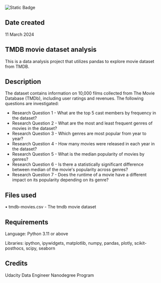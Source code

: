![Static Badge](https://img.shields.io/badge/python-3.11-blue)

## Date created
11 March 2024


## TMDB movie dataset analysis
This is a data analysis project that utilizes pandas to explore movie dataset from TMDB.


## Description
The dataset contains information on 10,000 films collected from The Movie Database (TMDb), including user ratings and revenues. The following questions are investigated:

- Research Question 1 - What are the top 5 cast members by frequency in the dataset?
- Research Question 2 - What are the most and least frequent genres of movies in the dataset?
- Research Question 3 - Which genres are most popular from year to year?
- Research Question 4 - How many movies were released in each year in the dataset?
- Research Question 5 - What is the median popularity of movies by genres?
- Research Question 6 - Is there a statistically significant difference between median of the movie's popularity across genres?
- Research Question 7 -  Does the runtime of a movie have a different impact on its popularity depending on its genre?


## Files used
• tmdb-movies.csv - The tmdb movie dataset


## Requirements
Language: Python 3.11 or above

Libraries: ipython, ipywidgets, matplotlib, numpy, pandas, plotly, scikit-posthocs, scipy, seaborn

## Credits
Udacity Data Engineer Nanodegree Program

